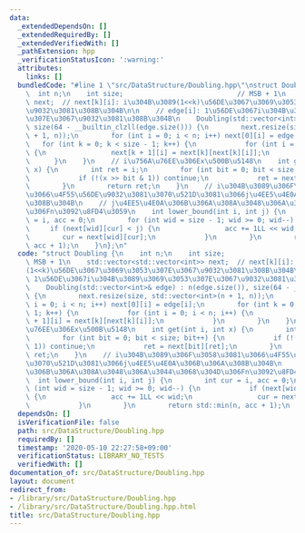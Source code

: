 ```yaml
---
data:
  _extendedDependsOn: []
  _extendedRequiredBy: []
  _extendedVerifiedWith: []
  _pathExtension: hpp
  _verificationStatusIcon: ':warning:'
  attributes:
    links: []
  bundledCode: "#line 1 \"src/DataStructure/Doubling.hpp\"\nstruct Doubling {\n  \
    \  int n;\n    int size;                            // MSB + 1\n    std::vector<std::vector<int>>\
    \ next;  // next[k][i]: i\u304B\u3089(1<<k)\u56DE\u3067\u3069\u3053\u307E\u3067\
    \u9032\u3081\u308B\u304B\n\n    // edge[i]: 1\u56DE\u3067i\u304B\u3089\u3069\u3053\
    \u307E\u3067\u9032\u3081\u308B\u304B\n    Doubling(std::vector<int>& edge) : n(edge.size()),\
    \ size(64 - __builtin_clzll(edge.size())) {\n        next.resize(size, std::vector<int>(n\
    \ + 1, n));\n        for (int i = 0; i < n; i++) next[0][i] = edge[i];\n     \
    \   for (int k = 0; k < size - 1; k++) {\n            for (int i = 0; i < n; i++)\
    \ {\n                next[k + 1][i] = next[k][next[k][i]];\n            }\n  \
    \      }\n    }\n    // i\u756A\u76EE\u306Ex\u500B\u5148\n    int get(int i, int\
    \ x) {\n        int ret = i;\n        for (int bit = 0; bit < size; bit++) {\n\
    \            if (!(x >> bit & 1)) continue;\n            ret = next[bit][ret];\n\
    \        }\n        return ret;\n    }\n    // i\u304B\u3089\u306F\u3058\u3081\
    \u3066\u4F55\u56DE\u9032\u3081\u3070\u521D\u3081\u3066j\u4EE5\u4E0A\u306B\u306A\
    \u308B\u304B\n    // j\u4EE5\u4E0A\u306B\u306A\u308A\u3048\u306A\u3044\u3068\u304D\
    \u306Fn\u3092\u8FD4\u3059\n    int lower_bound(int i, int j) {\n        int cur\
    \ = i, acc = 0;\n        for (int wid = size - 1; wid >= 0; wid--) {\n       \
    \     if (next[wid][cur] < j) {\n                acc += 1LL << wid;\n        \
    \        cur = next[wid][cur];\n            }\n        }\n        return std::min(n,\
    \ acc + 1);\n    }\n};\n"
  code: "struct Doubling {\n    int n;\n    int size;                            //\
    \ MSB + 1\n    std::vector<std::vector<int>> next;  // next[k][i]: i\u304B\u3089\
    (1<<k)\u56DE\u3067\u3069\u3053\u307E\u3067\u9032\u3081\u308B\u304B\n\n    // edge[i]:\
    \ 1\u56DE\u3067i\u304B\u3089\u3069\u3053\u307E\u3067\u9032\u3081\u308B\u304B\n\
    \    Doubling(std::vector<int>& edge) : n(edge.size()), size(64 - __builtin_clzll(edge.size()))\
    \ {\n        next.resize(size, std::vector<int>(n + 1, n));\n        for (int\
    \ i = 0; i < n; i++) next[0][i] = edge[i];\n        for (int k = 0; k < size -\
    \ 1; k++) {\n            for (int i = 0; i < n; i++) {\n                next[k\
    \ + 1][i] = next[k][next[k][i]];\n            }\n        }\n    }\n    // i\u756A\
    \u76EE\u306Ex\u500B\u5148\n    int get(int i, int x) {\n        int ret = i;\n\
    \        for (int bit = 0; bit < size; bit++) {\n            if (!(x >> bit &\
    \ 1)) continue;\n            ret = next[bit][ret];\n        }\n        return\
    \ ret;\n    }\n    // i\u304B\u3089\u306F\u3058\u3081\u3066\u4F55\u56DE\u9032\u3081\
    \u3070\u521D\u3081\u3066j\u4EE5\u4E0A\u306B\u306A\u308B\u304B\n    // j\u4EE5\u4E0A\
    \u306B\u306A\u308A\u3048\u306A\u3044\u3068\u304D\u306Fn\u3092\u8FD4\u3059\n  \
    \  int lower_bound(int i, int j) {\n        int cur = i, acc = 0;\n        for\
    \ (int wid = size - 1; wid >= 0; wid--) {\n            if (next[wid][cur] < j)\
    \ {\n                acc += 1LL << wid;\n                cur = next[wid][cur];\n\
    \            }\n        }\n        return std::min(n, acc + 1);\n    }\n};\n"
  dependsOn: []
  isVerificationFile: false
  path: src/DataStructure/Doubling.hpp
  requiredBy: []
  timestamp: '2020-05-10 22:27:58+09:00'
  verificationStatus: LIBRARY_NO_TESTS
  verifiedWith: []
documentation_of: src/DataStructure/Doubling.hpp
layout: document
redirect_from:
- /library/src/DataStructure/Doubling.hpp
- /library/src/DataStructure/Doubling.hpp.html
title: src/DataStructure/Doubling.hpp
---
```

